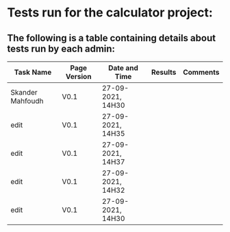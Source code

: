 # Tests run for the calculator project:
## The following is a table containing details about tests run by each admin:

| Task Name        | Page Version  | Date and Time     | Results|Comments                                |
| -------------    | ------------- | -------------     | -------|----------------------------------------|
| Skander Mahfoudh | V0.1          | 27-09-2021, 14H30 |        |                                        |
| edit             | V0.1          | 27-09-2021, 14H35 |        |                                        |
| edit             | V0.1          | 27-09-2021, 14H37 |        |                                        | 
| edit             | V0.1          | 27-09-2021, 14H32 |        |                                        |
| edit             | V0.1          | 27-09-2021, 14H30 |        |                                        |
